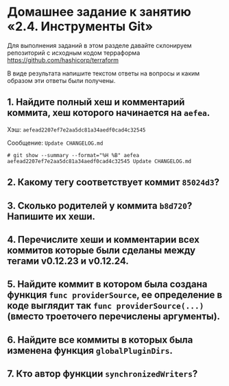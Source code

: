 # Домашнее задание к занятию «2.4. Инструменты Git»

Для выполнения заданий в этом разделе давайте склонируем репозиторий с исходным кодом 
терраформа https://github.com/hashicorp/terraform 

В виде результата напишите текстом ответы на вопросы и каким образом эти ответы были получены. 

## 1. Найдите полный хеш и комментарий коммита, хеш которого начинается на `aefea`.

Хэш: `aefead2207ef7e2aa5dc81a34aedf0cad4c32545`

Сообщение: `Update CHANGELOG.md`

```
# git show --summary --format="%H %B" aefea
aefead2207ef7e2aa5dc81a34aedf0cad4c32545 Update CHANGELOG.md
```

## 2. Какому тегу соответствует коммит `85024d3`?
## 3. Сколько родителей у коммита `b8d720`? Напишите их хеши.
## 4. Перечислите хеши и комментарии всех коммитов которые были сделаны между тегами v0.12.23 и v0.12.24.
## 5. Найдите коммит в котором была создана функция `func providerSource`, ее определение в коде выглядит так `func providerSource(...)` (вместо троеточего перечислены аргументы).
## 6. Найдите все коммиты в которых была изменена функция `globalPluginDirs`.
## 7. Кто автор функции `synchronizedWriters`?

